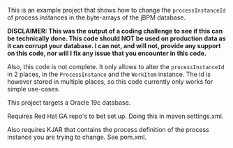 This is an example project that shows how to change the `processInstanceId` of process instances in the byte-arrays of the jBPM database.

**DISCLAIMER: This was the output of a coding challenge to see if this can be technically done. This code should NOT be used on production data as it can corrupt your database. I can not, and will not, provide any support on this code, nor will I fix any issue that you encounter in this code.**

Also, this code is not complete. It only allows to alter the `processInstanceId` in 2 places, in the `ProcessInstance` and the `WorkItem` instance. The id is however stored in multiple places, so this code currently only works for simple use-cases.

This project targets a Oracle 19c database.

Requires Red Hat GA repo's to bet set up. Doing this in maven settings.xml. 

Also requires KJAR that contains the process definition of the process instance you are trying to change. See pom.xml.